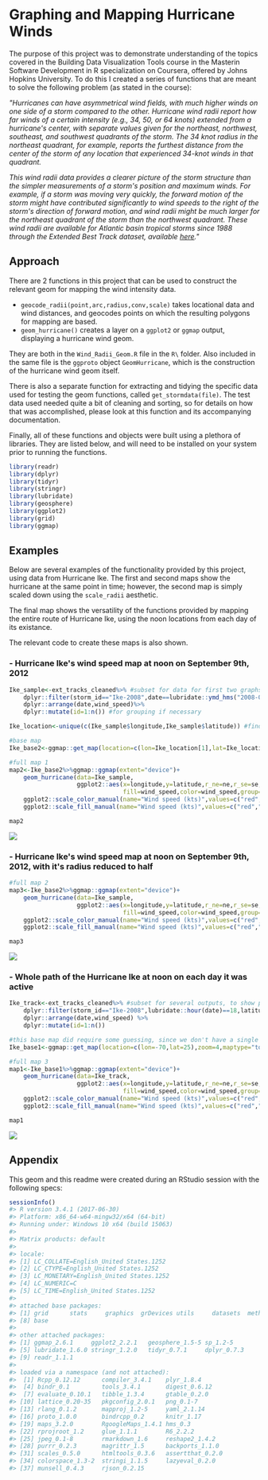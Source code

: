 Graphing and Mapping Hurricane Winds
====================================

The purpose of this project was to demonstrate understanding of the topics covered in the Building Data Visualization Tools course in the Masterin Software Development in R specialization on Coursera, offered by Johns Hopkins University. To do this I created a series of functions that are meant to solve the following problem (as stated in the course):

*"Hurricanes can have asymmetrical wind fields, with much higher winds on one side of a storm compared to the other. Hurricane wind radii report how far winds of a certain intensity (e.g., 34, 50, or 64 knots) extended from a hurricane's center, with separate values given for the northeast, northwest, southeast, and southwest quadrants of the storm. The 34 knot radius in the northeast quadrant, for example, reports the furthest distance from the center of the storm of any location that experienced 34-knot winds in that quadrant.*

*This wind radii data provides a clearer picture of the storm structure than the simpler measurements of a storm's position and maximum winds. For example, if a storm was moving very quickly, the forward motion of the storm might have contributed significantly to wind speeds to the right of the storm's direction of forward motion, and wind radii might be much larger for the northeast quadrant of the storm than the northwest quadrant. These wind radii are available for Atlantic basin tropical storms since 1988 through the Extended Best Track dataset, available [here](http://rammb.cira.colostate.edu/research/tropical_cyclones/tc_extended_best_track_dataset/)."*

Approach
--------

There are 2 functions in this project that can be used to construct the relevant geom for mapping the wind intensity data.

-   `geocode_radii(point,arc,radius,conv,scale)` takes locational data and wind distances, and geocodes points on which the resulting polygons for mapping are based.
-   `geom_hurricane()` creates a layer on a `ggplot2` or `ggmap` output, displaying a hurricane wind geom.

They are both in the `Wind_Radii_Geom.R` file in the `R\` folder. Also included in the same file is the `ggproto` object `GeomHurricane`, which is the construction of the hurricane wind geom itself.

There is also a separate function for extracting and tidying the specific data used for testing the geom functions, called `get_stormdata(file)`. The test data used needed quite a bit of cleaning and sorting, so for details on how that was accomplished, please look at this function and its accompanying documentation.

Finally, all of these functions and objects were built using a plethora of libraries. They are listed below, and will need to be installed on your system prior to running the functions.

``` r
library(readr)
library(dplyr)
library(tidyr)
library(stringr)
library(lubridate)
library(geosphere)
library(ggplot2)
library(grid)
library(ggmap)
```

Examples
--------

Below are several examples of the functionality provided by this project, using data from Hurricane Ike. The first and second maps show the hurricane at the same point in time; however, the second map is simply scaled down using the `scale_radii` aesthetic.

The final map shows the versatility of the functions provided by mapping the entire route of Hurricane Ike, using the noon locations from each day of its existance.

The relevant code to create these maps is also shown.

### **- Hurricane Ike's wind speed map at noon on September 9th, 2012**

``` r
Ike_sample<-ext_tracks_cleaned%>% #subset for data for first two graphs
    dplyr::filter(storm_id=="Ike-2008",date==lubridate::ymd_hms("2008-09-12 12:00:00"))%>%
    dplyr::arrange(date,wind_speed)%>%
    dplyr::mutate(id=1:n()) #for grouping if necessary

Ike_location<-unique(c(Ike_sample$longitude,Ike_sample$latitude)) #find lat and lng, so no guessing

#base map
Ike_base2<-ggmap::get_map(location=c(lon=Ike_location[1],lat=Ike_location[2]),zoom=6,maptype="toner-background")

#full map 1
map2<-Ike_base2%>%ggmap::ggmap(extent="device")+
    geom_hurricane(data=Ike_sample,
                   ggplot2::aes(x=longitude,y=latitude,r_ne=ne,r_se=se,r_nw=nw,r_sw=sw,
                                fill=wind_speed,color=wind_speed,group=id))+
    ggplot2::scale_color_manual(name="Wind speed (kts)",values=c("red","orange","yellow"))+
    ggplot2::scale_fill_manual(name="Wind speed (kts)",values=c("red","orange","yellow"))

map2
```

![](README-example1-1.png)

### **- Hurricane Ike's wind speed map at noon on September 9th, 2012, with it's radius reduced to half**

``` r
#full map 2
map3<-Ike_base2%>%ggmap::ggmap(extent="device")+
    geom_hurricane(data=Ike_sample,
                   ggplot2::aes(x=longitude,y=latitude,r_ne=ne,r_se=se,r_nw=nw,r_sw=sw,
                                fill=wind_speed,color=wind_speed,group=id,scale_radii=0.5))+
    ggplot2::scale_color_manual(name="Wind speed (kts)",values=c("red","orange","yellow"))+
    ggplot2::scale_fill_manual(name="Wind speed (kts)",values=c("red","orange","yellow"))

map3
```

![](README-example2-1.png)

### **- Whole path of the Hurricane Ike at noon on each day it was active**

``` r
Ike_track<-ext_tracks_cleaned%>% #subset for several outputs, to show path
    dplyr::filter(storm_id=="Ike-2008",lubridate::hour(date)==18,latitude<40)%>%
    dplyr::arrange(date,wind_speed) %>%
    dplyr::mutate(id=1:n())

#this base map did require some guessing, since we don't have a single output
Ike_base1<-ggmap::get_map(location=c(lon=-70,lat=25),zoom=4,maptype="toner-background")

#full map 3
map1<-Ike_base1%>%ggmap::ggmap(extent="device")+
    geom_hurricane(data=Ike_track,
                   ggplot2::aes(x=longitude,y=latitude,r_ne=ne,r_se=se,r_nw=nw,r_sw=sw,
                                fill=wind_speed,color=wind_speed,group=id))+
    ggplot2::scale_color_manual(name="Wind speed (kts)",values=c("red","orange","yellow"))+
    ggplot2::scale_fill_manual(name="Wind speed (kts)",values=c("red","orange","yellow"))

map1
```

![](README-example3-1.png)

Appendix
--------

This geom and this readme were created during an RStudio session with the following specs:

``` r
sessionInfo()
#> R version 3.4.1 (2017-06-30)
#> Platform: x86_64-w64-mingw32/x64 (64-bit)
#> Running under: Windows 10 x64 (build 15063)
#> 
#> Matrix products: default
#> 
#> locale:
#> [1] LC_COLLATE=English_United States.1252 
#> [2] LC_CTYPE=English_United States.1252   
#> [3] LC_MONETARY=English_United States.1252
#> [4] LC_NUMERIC=C                          
#> [5] LC_TIME=English_United States.1252    
#> 
#> attached base packages:
#> [1] grid      stats     graphics  grDevices utils     datasets  methods  
#> [8] base     
#> 
#> other attached packages:
#> [1] ggmap_2.6.1     ggplot2_2.2.1   geosphere_1.5-5 sp_1.2-5       
#> [5] lubridate_1.6.0 stringr_1.2.0   tidyr_0.7.1     dplyr_0.7.3    
#> [9] readr_1.1.1    
#> 
#> loaded via a namespace (and not attached):
#>  [1] Rcpp_0.12.12      compiler_3.4.1    plyr_1.8.4       
#>  [4] bindr_0.1         tools_3.4.1       digest_0.6.12    
#>  [7] evaluate_0.10.1   tibble_1.3.4      gtable_0.2.0     
#> [10] lattice_0.20-35   pkgconfig_2.0.1   png_0.1-7        
#> [13] rlang_0.1.2       mapproj_1.2-5     yaml_2.1.14      
#> [16] proto_1.0.0       bindrcpp_0.2      knitr_1.17       
#> [19] maps_3.2.0        RgoogleMaps_1.4.1 hms_0.3          
#> [22] rprojroot_1.2     glue_1.1.1        R6_2.2.2         
#> [25] jpeg_0.1-8        rmarkdown_1.6     reshape2_1.4.2   
#> [28] purrr_0.2.3       magrittr_1.5      backports_1.1.0  
#> [31] scales_0.5.0      htmltools_0.3.6   assertthat_0.2.0 
#> [34] colorspace_1.3-2  stringi_1.1.5     lazyeval_0.2.0   
#> [37] munsell_0.4.3     rjson_0.2.15
```

